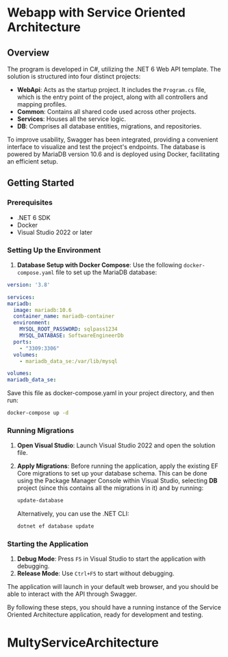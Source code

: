 # Webapp with Service Oriented Architecture

## Overview

The program is developed in C#, utilizing the .NET 6 Web API template. The solution is structured into four distinct projects:

- **WebApi**: Acts as the startup project. It includes the `Program.cs` file, which is the entry point of the project, along with all controllers and mapping profiles.
- **Common**: Contains all shared code used across other projects.
- **Services**: Houses all the service logic.
- **DB**: Comprises all database entities, migrations, and repositories.

To improve usability, Swagger has been integrated, providing a convenient interface to visualize and test the project's endpoints. The database is powered by MariaDB version 10.6 and is deployed using Docker, facilitating an efficient setup.

## Getting Started

### Prerequisites

- .NET 6 SDK
- Docker
- Visual Studio 2022 or later

### Setting Up the Environment

1. **Database Setup with Docker Compose**: Use the following `docker-compose.yaml` file to set up the MariaDB database:
   
  ```yaml
version: '3.8'

services:
  mariadb:
    image: mariadb:10.6
    container_name: mariadb-container
    environment:
      MYSQL_ROOT_PASSWORD: sqlpass1234
      MYSQL_DATABASE: SoftwareEngineerDb
    ports:
      - "3309:3306"
    volumes:
      - mariadb_data_se:/var/lib/mysql

volumes:
  mariadb_data_se:
  ```

Save this file as docker-compose.yaml in your project directory, and then run:

```bash
docker-compose up -d
```

### Running Migrations

1. **Open Visual Studio**: Launch Visual Studio 2022 and open the solution file.
2. **Apply Migrations**: Before running the application, apply the existing EF Core migrations to set up your database schema. This can be done using the Package Manager Console within Visual Studio, selecting **DB** project (since this contains all the migrations in it) and by running:

    ```bash
    update-database
    ```

    Alternatively, you can use the .NET CLI:

    ```bash
    dotnet ef database update
    ```

### Starting the Application

1. **Debug Mode**: Press `F5` in Visual Studio to start the application with debugging.
2. **Release Mode**: Use `Ctrl+F5` to start without debugging.

The application will launch in your default web browser, and you should be able to interact with the API through Swagger.

By following these steps, you should have a running instance of the Service Oriented Architecture application, ready for development and testing.

# MultyServiceArchitecture

